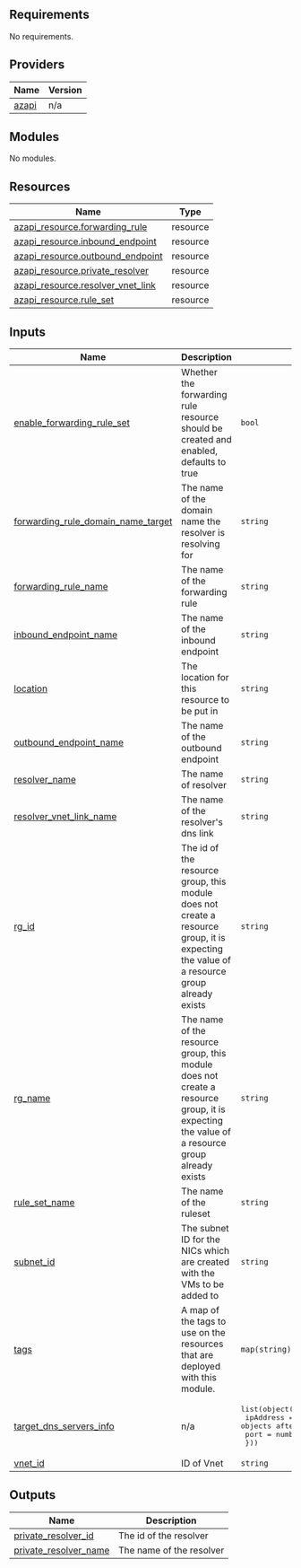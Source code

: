 ## Requirements

No requirements.

## Providers

| Name | Version |
|------|---------|
| <a name="provider_azapi"></a> [azapi](#provider\_azapi) | n/a |

## Modules

No modules.

## Resources

| Name | Type |
|------|------|
| [azapi_resource.forwarding_rule](https://registry.terraform.io/providers/hashicorp/azapi/latest/docs/resources/resource) | resource |
| [azapi_resource.inbound_endpoint](https://registry.terraform.io/providers/hashicorp/azapi/latest/docs/resources/resource) | resource |
| [azapi_resource.outbound_endpoint](https://registry.terraform.io/providers/hashicorp/azapi/latest/docs/resources/resource) | resource |
| [azapi_resource.private_resolver](https://registry.terraform.io/providers/hashicorp/azapi/latest/docs/resources/resource) | resource |
| [azapi_resource.resolver_vnet_link](https://registry.terraform.io/providers/hashicorp/azapi/latest/docs/resources/resource) | resource |
| [azapi_resource.rule_set](https://registry.terraform.io/providers/hashicorp/azapi/latest/docs/resources/resource) | resource |

## Inputs

| Name | Description | Type | Default | Required |
|------|-------------|------|---------|:--------:|
| <a name="input_enable_forwarding_rule_set"></a> [enable\_forwarding\_rule\_set](#input\_enable\_forwarding\_rule\_set) | Whether the forwarding rule resource should be created and enabled, defaults to true | `bool` | `true` | no |
| <a name="input_forwarding_rule_domain_name_target"></a> [forwarding\_rule\_domain\_name\_target](#input\_forwarding\_rule\_domain\_name\_target) | The name of the domain name the resolver is resolving for | `string` | n/a | yes |
| <a name="input_forwarding_rule_name"></a> [forwarding\_rule\_name](#input\_forwarding\_rule\_name) | The name of the forwarding rule | `string` | n/a | yes |
| <a name="input_inbound_endpoint_name"></a> [inbound\_endpoint\_name](#input\_inbound\_endpoint\_name) | The name of the inbound endpoint | `string` | n/a | yes |
| <a name="input_location"></a> [location](#input\_location) | The location for this resource to be put in | `string` | n/a | yes |
| <a name="input_outbound_endpoint_name"></a> [outbound\_endpoint\_name](#input\_outbound\_endpoint\_name) | The name of the outbound endpoint | `string` | n/a | yes |
| <a name="input_resolver_name"></a> [resolver\_name](#input\_resolver\_name) | The name of resolver | `string` | n/a | yes |
| <a name="input_resolver_vnet_link_name"></a> [resolver\_vnet\_link\_name](#input\_resolver\_vnet\_link\_name) | The name of the resolver's dns link | `string` | n/a | yes |
| <a name="input_rg_id"></a> [rg\_id](#input\_rg\_id) | The id of the resource group, this module does not create a resource group, it is expecting the value of a resource group already exists | `string` | n/a | yes |
| <a name="input_rg_name"></a> [rg\_name](#input\_rg\_name) | The name of the resource group, this module does not create a resource group, it is expecting the value of a resource group already exists | `string` | n/a | yes |
| <a name="input_rule_set_name"></a> [rule\_set\_name](#input\_rule\_set\_name) | The name of the ruleset | `string` | n/a | yes |
| <a name="input_subnet_id"></a> [subnet\_id](#input\_subnet\_id) | The subnet ID for the NICs which are created with the VMs to be added to | `string` | n/a | yes |
| <a name="input_tags"></a> [tags](#input\_tags) | A map of the tags to use on the resources that are deployed with this module. | `map(string)` | <pre>{<br>  "source": "terraform"<br>}</pre> | no |
| <a name="input_target_dns_servers_info"></a> [target\_dns\_servers\_info](#input\_target\_dns\_servers\_info) | n/a | <pre>list(object({<br>    ipAddress = string #Make these optional objects after TF 1.4.x<br>    port      = number<br>  }))</pre> | n/a | yes |
| <a name="input_vnet_id"></a> [vnet\_id](#input\_vnet\_id) | ID of Vnet | `string` | n/a | yes |

## Outputs

| Name | Description |
|------|-------------|
| <a name="output_private_resolver_id"></a> [private\_resolver\_id](#output\_private\_resolver\_id) | The id of the resolver |
| <a name="output_private_resolver_name"></a> [private\_resolver\_name](#output\_private\_resolver\_name) | The name of the resolver |
